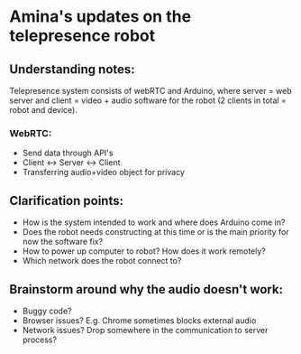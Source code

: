 # Amina's updates on the telepresence robot

## Understanding notes:

Telepresence system consists of webRTC and Arduino, where server = web server and client = video + audio software for the robot (2 clients in total = robot and device).

### WebRTC:
- Send data through API's
- Client <-> Server <-> Client
- Transferring audio+video object for privacy

## Clarification points:
- How is the system intended to work and where does Arduino come in?
- Does the robot needs constructing at this time or is the main priority for now the software fix?
- How to power up computer to robot? How does it work remotely?
- Which network does the robot connect to?

## Brainstorm around why the audio doesn't work:
- Buggy code?
- Browser issues? E.g. Chrome sometimes blocks external audio
- Network issues? Drop somewhere in the communication to server process?
